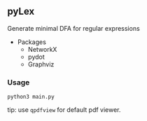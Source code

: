 ## pyLex

Generate minimal DFA for regular expressions

- Packages
  - NetworkX
  - pydot
  - Graphviz

### Usage

`python3 main.py`

tip: use `qpdfview` for default pdf viewer.